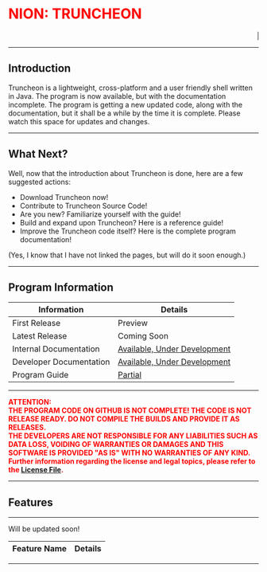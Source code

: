 
# <span style="color:red">**NION: TRUNCHEON**</span>

<marquee>| Welcome to the documentation page! This is under development and hence, you can follow the progress here. | Katana Update is being worked on as we speak. | This new structure shall help in maintaining the project files effectively, and hence it shall take quite some time for Truncheon's update to be released. |</marquee>

---

## Introduction

Truncheon is a lightweight, cross-platform and a user friendly shell written in Java. The program is now available, but with the documentation incomplete. The program is getting a new updated code, along with the documentation, but it shall be a while by the time it is complete. Please watch this space for updates and changes.

---

## What Next?

Well, now that the introduction about Truncheon is done, here are a few suggested actions:

* Download Truncheon now!
* Contribute to Truncheon Source Code!
* Are you new? Familiarize yourself with the guide!
* Build and expand upon Truncheon? Here is a reference guide!
* Improve the Truncheon code itself? Here is the complete program documentation!

(Yes, I know that I have not linked the pages, but will do it soon enough.)

---

## Program Information

| Information | Details |
--- | --- 
| First Release | Preview |
| Latest Release | Coming Soon |
| Internal Documentation | [Available, Under Development](https://dak404.github.io/TruncheonDocs/InternalDocs/index.html) |
| Developer Documentation | [Available, Under Development](https://dak404.github.io/TruncheonDocs/DeveloperDocs/index.html) |
| Program Guide | [Partial](Guide/GuideMe.md) |

---

<span style="color:#FF0000">**ATTENTION:  
THE PROGRAM CODE ON GITHUB IS NOT COMPLETE! THE CODE IS NOT RELEASE READY. DO NOT COMPILE THE BUILDS AND PROVIDE IT AS RELEASES.  
THE DEVELOPERS ARE NOT RESPONSIBLE FOR ANY LIABILITIES SUCH AS DATA LOSS, VOIDING OF WARRANTIES OR DAMAGES AND THIS SOFTWARE IS PROVIDED "AS IS" WITH NO WARRANTIES OF ANY KIND. 
Further information regarding the license and legal topics, please refer to the [License File](License.md).**

---

## Features

---

Will be updated soon!

| Feature Name | Details |
| --- | --- |

---
